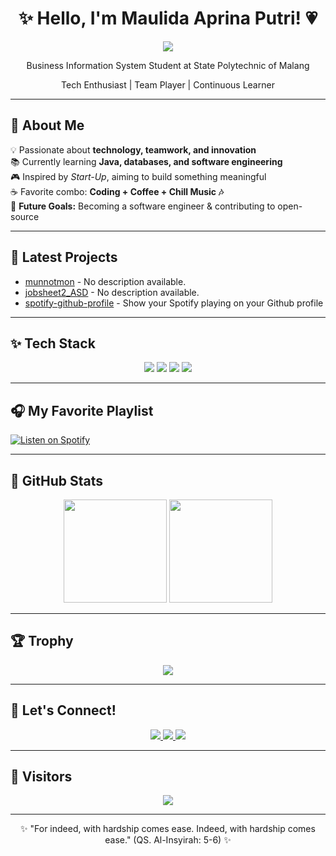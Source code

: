 <h1 align="center">✨ Hello, I'm Maulida Aprina Putri! 💗 </h1>
<p align="center">
  <img src="https://readme-typing-svg.herokuapp.com?font=Pacifico&size=24&color=FF69B4&center=true&vCenter=true&width=500&height=50&lines=Tech+Enthusiast+%7C+Team+Player;Always+Learning+%7C+Passionate+Coder;Welcome+to+my+GitHub+Profile!+💗" />
</p>

<p align="center">
Business Information System Student at State Polytechnic of Malang  
</p>
  
<p align="center">
Tech Enthusiast | Team Player | Continuous Learner   
</p>

---

## 🌷 About Me  
💡 Passionate about **technology, teamwork, and innovation**  
📚 Currently learning **Java, databases, and software engineering**  
🎮 Inspired by *Start-Up*, aiming to build something meaningful  
☕ Favorite combo: **Coding + Coffee + Chill Music 🎶**  
📌 **Future Goals:** Becoming a software engineer & contributing to open-source  

---

## 🌟 Latest Projects  
<!-- REPO-LIST:START -->
- [munnotmon](https://github.com/munnotmon/munnotmon) - No description available.
- [jobsheet2_ASD](https://github.com/munnotmon/jobsheet2_ASD) - No description available.
- [spotify-github-profile](https://github.com/munnotmon/spotify-github-profile) - Show your Spotify playing on your Github profile
<!-- REPO-LIST:END -->

---

## ✨ Tech Stack  
<p align="center">
  <img src="https://img.shields.io/badge/Java-ED8B00?style=for-the-badge&logo=openjdk&logoColor=white" />
  <img src="https://img.shields.io/badge/JavaScript-F7DF1E?style=for-the-badge&logo=javascript&logoColor=black" />
  <img src="https://img.shields.io/badge/HTML5-E34F26?style=for-the-badge&logo=html5&logoColor=white" />
  <img src="https://img.shields.io/badge/phpMyAdmin-6C78AF?style=for-the-badge&logo=phpmyadmin&logoColor=white" />
</p>  

---

## 🎧 My Favorite Playlist  

<p align="center">   

[![Listen on Spotify](https://img.shields.io/badge/Listen%20on-Spotify-1DB954?style=for-the-badge&logo=spotify&logoColor=white)](https://open.spotify.com/playlist/3Ug8WYbq734yRCSwazeSlI)

</p>  

---

## 🌸 GitHub Stats  
<p align="center">
  <img src="https://github-readme-stats.vercel.app/api?username=munnotmon&show_icons=true&theme=tokyonight" height="165" />
  <img src="https://github-readme-streak-stats.herokuapp.com/?user=munnotmon&theme=tokyonight" height="165" />
</p>  

---

## 🏆 Trophy  
<p align="center">
  <img src="https://github-profile-trophy.vercel.app/?username=munnotmon&theme=dracula&margin-w=15&margin-h=15" />
</p>

---

## 💌 Let's Connect!  
<p align="center">
  <a href="https://www.linkedin.com/in/maulida-aprina-putri-37a37a352/">
    <img src="https://img.shields.io/badge/LinkedIn-0A66C2?style=for-the-badge&logo=linkedin&logoColor=white" />
  </a>
  <a href="mailto:maulidaprina@gmail.com">
    <img src="https://img.shields.io/badge/Email-EA4335?style=for-the-badge&logo=gmail&logoColor=white" />
  </a>
  <a href="https://www.instagram.com/maulidaprina/">
    <img src="https://img.shields.io/badge/Instagram-E4405F?style=for-the-badge&logo=instagram&logoColor=white" />
  </a>
</p>

---

## 👀 Visitors  
<p align="center">
  <img src="https://hits.seeyoufarm.com/api/count/incr/badge.svg?url=https://github.com/munnotmon&count_bg=%23FF69B4&title_bg=%23555555&icon=github.svg&icon_color=%23FFFFFF&title=Visitors&edge_flat=false" />
</p>

---

<p align="center">
✨ "For indeed, with hardship comes ease. Indeed, with hardship comes ease." (QS. Al-Insyirah: 5-6) ✨
</p>
